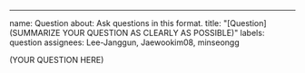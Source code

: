 ---
name: Question
about: Ask questions in this format.
title: "[Question] (SUMMARIZE YOUR QUESTION AS CLEARLY AS POSSIBLE)"
labels: question
assignees: Lee-Janggun, Jaewookim08, minseongg

<!---

When you're asking a question, please make sure:

- You clarify your questions as clear as possible.  If possible, please make it a yes/no question.  If possible, please summarize your question in one sentence at the beginning of an issue.

- If you're asking a question on concepts:
    + You read the corresponding sections of the slide.
    + You searched for the concepts using search engines and Wikipedia.

- If you're asking a question on Rust programming:
    + You searched for error messages or any relevant logs using search engines.
    + Your problem is reproducible in the provided server.  Please describe how others can reproduce your problem.
    + You paste code, if any, in text with [syntax hightlight](https://docs.github.com/en/github/writing-on-github/creating-and-highlighting-code-blocks).  No images.
    + You paste code, if any, that is minimized as much as possible.  Your code should be immediately relevant to your question.

-->

(YOUR QUESTION HERE)
